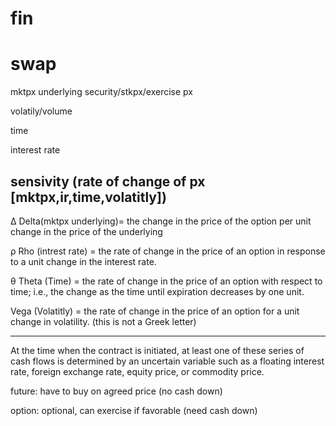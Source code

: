 fin
===

swap
====
mktpx underlying security/stkpx/exercise px

volatily/volume

time

interest rate

sensivity (rate of change of px [mktpx,ir,time,volatitly])
--------
Δ Delta(mktpx underlying)= the change in the price of the option per unit change in the price of the underlying

ρ Rho   (intrest rate)   = the rate of change in the price of an option in response to a unit change in the interest rate.

θ Theta (Time)           = the rate of change in the price of an option with respect to time; i.e., the change as the time until expiration decreases by one unit.

Vega    (Volatitly)     = the rate of change in the price of an option for a unit change in volatility.
(this is not a Greek letter) 

----

At the time when the contract is initiated, at least one of these series of cash flows is determined by an uncertain variable such as a floating interest rate, foreign exchange rate, equity price, or commodity price.

future: have to buy on agreed price (no cash down)

option: optional, can exercise if favorable (need cash down)
